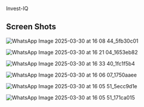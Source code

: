I n v e s t - I Q 
## Screen Shots

 ![WhatsApp Image 2025-03-30 at 16 08 44_5fb30c01](https://github.com/user-attachments/assets/9b1901e9-2fd3-4fc1-90be-11203df0bead)


![WhatsApp Image 2025-03-30 at 16 21 04_1653eb82](https://github.com/user-attachments/assets/f9fbe447-98b2-490b-8fb7-d2f5666e31a5)


![WhatsApp Image 2025-03-30 at 16 33 40_1fc1f5b4](https://github.com/user-attachments/assets/d8ea56fe-16fd-4f25-a603-ad97520a587e)


![WhatsApp Image 2025-03-30 at 16 06 07_1750aaee](https://github.com/user-attachments/assets/2a0a6944-ee7c-4d27-b770-951d99b12201)

![WhatsApp Image 2025-03-30 at 16 05 51_5ecc9d1e](https://github.com/user-attachments/assets/979a5123-0e00-4b09-a5eb-42bf3826767c)

![WhatsApp Image 2025-03-30 at 16 05 51_171ca015](https://github.com/user-attachments/assets/837a7e1c-cf81-493a-8db3-feeb2432f8f5)

